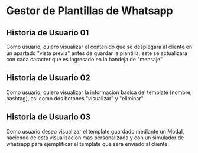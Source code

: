 # Gestor de Plantillas de Whatsapp
## Historia de Usuario 01
Como usuario, quiero visualizar el contenido que se desplegara al cliente en un apartado "vista previa" antes de guardar la plantilla, este se actualizara con cada 
caracter que es ingresado en la bandeja de "mensaje"
## Historia de Usuario 02
Como usuario, quiero visualizar la informacion basica del template (nombre, hashtag), asi como dos botones "visualizar" y "eliminar"
## Historia de Usuario 03
Como usuario deseo visualizar el template guardado mediante un Modal, haciendo de esta visualizacion mas personalizada y con un simulador de whatsapp para ejemplificar el template que sera enviado al cliente.
